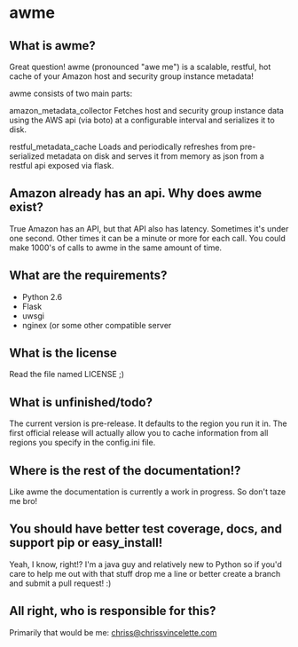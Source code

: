 # awme
What is awme?
-------------
Great question! awme (pronounced "awe me") is a scalable, restful, hot cache of
your Amazon host and security group instance metadata!

awme consists of two main parts:

amazon_metadata_collector
Fetches host and security group instance data using the AWS api (via boto) at a
configurable interval and serializes it to disk.

restful_metadata_cache
Loads and periodically refreshes from pre-serialized metadata on disk and
serves it from memory as json from a restful api exposed via flask.

Amazon already has an api. Why does awme exist?
---------------------------------------
True Amazon has an API, but that API also has latency. Sometimes it's under one
second. Other times it can be a minute or more for each call. You could make
1000's of calls to awme in the same amount of time.

What are the requirements?
--------------------------
* Python 2.6
* Flask
* uwsgi
* nginex (or some other compatible server

What is the license
-------------------
Read the file named LICENSE ;)

What is unfinished/todo?
------------------------
The current version is pre-release. It defaults to the region you run it in.
The first official release will actually allow you to cache information from
all regions you specify in the config.ini file.

Where is the rest of the documentation!?
----------------------------
Like awme the documentation is currently a work in progress.
So don't taze me bro!

You should have better test coverage, docs, and support pip or easy_install!
----------------------------------------------------------------------------
Yeah, I know, right!? I'm a java guy and relatively new to Python so if you'd
care to help me out with that stuff drop me a line or better create a branch
and submit a pull request! :)

All right, who is responsible for this?
----------------------------
Primarily that would be me: chriss@chrissvincelette.com